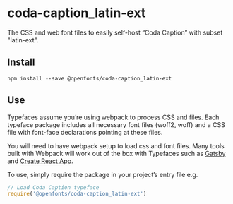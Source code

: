 
# coda-caption_latin-ext

The CSS and web font files to easily self-host “Coda Caption” with subset "latin-ext".

## Install

`npm install --save @openfonts/coda-caption_latin-ext`

## Use

Typefaces assume you’re using webpack to process CSS and files. Each typeface
package includes all necessary font files (woff2, woff) and a CSS file with
font-face declarations pointing at these files.

You will need to have webpack setup to load css and font files. Many tools built
with Webpack will work out of the box with Typefaces such as [Gatsby](https://github.com/gatsbyjs/gatsby)
and [Create React App](https://github.com/facebookincubator/create-react-app).

To use, simply require the package in your project’s entry file e.g.

```javascript
// Load Coda Caption typeface
require('@openfonts/coda-caption_latin-ext')
```
